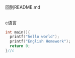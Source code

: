 #
回到README.md<br>

##
c语言<br>
```c
int main(){
  printf("hello world");
  printf("English Homework");
  return 0;
}//c
